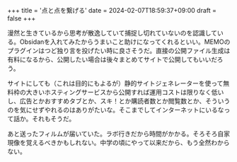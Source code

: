 +++
title = '点と点を繋げる'
date = 2024-02-07T18:59:37+09:00
draft = false
+++

漫然と生きているから思考が散逸していて捕捉し切れていないのを認識している。Obsidanを入れてみたからうまいこと助けになってくれるといい。MEMOのプラグインはつど独り言を投げたい時に良さそうだ。直接の公開ファイル生成は有料になるから、公開したい場合は後々まとめてサイトで公開してもいいだろう。

サイトにしても（これは目的にもよるが）静的サイトジェネレーターを使って無料枠の大きいホスティングサービスから公開すれば運用コストは限りなく低いし、広告とかおすすめタブとか、スキ！とか購読者数とか閲覧数とか、そういうのを気にせずやれるのはありがたいな。そこまでしてインターネットにいるなって話か。それもそうだ。

あと送ったフィルムが届いていた。ラボ行きだから時間がかかる。そろそろ自家現像を覚えるべきかもしれない。中学の頃にやって以来だから、もう全然わからない。
